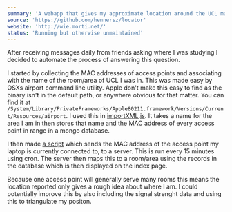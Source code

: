 ```yaml
---
summary: 'A webapp that gives my approximate location around the UCL main campus based on which wifi access point I am connected to.'
source: 'https://github.com/hennersz/locator'
website: 'http://wie.morti.net/'
status: 'Running but otherwise unmaintained'
---
```


After receiving messages daily from friends asking where I was studying I decided to automate the process of answering this question. 

I started by collecting the MAC addresses of access points and associating with the name of the room/area of UCL I was in. This was made easy by OSXs airport command line utility. Apple don't make this easy to find as the binary isn't in the default path, or anywhere obvious for that matter. You can find it at `/System/Library/PrivateFrameworks/Apple80211.framework/Versions/Current/Resources/airport`. I used this in [importXML.js](https://github.com/hennersz/locator/blob/master/importXML.js). It takes a name for the area I am in then stores that name and the MAC address of every access point in range in a mongo database.

I then made [a script](https://github.com/hennersz/locator/blob/master/client.py) which sends the MAC address of the access point my laptop is currently connected to, to a server. This is run every 15 minutes using cron. The server then maps this to a room/area using the records in the database which is then displayed on the index page.

Because one access point will generally serve many rooms this means the location reported only gives a rough idea about where I am. I could potentially improve this by also including the signal strenght data and using this to triangulate my positon. 
